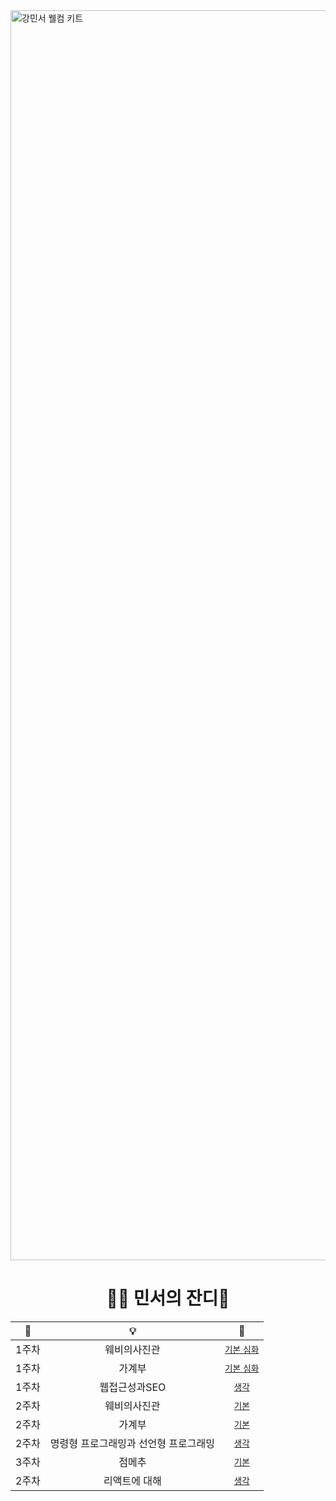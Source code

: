 <img width="2000" alt="강민서 웰컴 키트" src="https://github.com/DO-SOPT-WEB/MinseoKang/assets/97084864/2a4ee0f2-e88f-4240-b77b-7730bcdbe647">
<div align="center">
<h1>😶‍🌫️ 민서의 잔디🌱</h1>


|📅|💡|🔗|
|:---:|:---:|:---:|
|1주차|웨비의사진관|[`기본` `심화`](https://github.com/DO-SOPT-WEB/MinseoKang/pull/1)|
|1주차|가계부|[`기본` `심화`](https://github.com/DO-SOPT-WEB/MinseoKang/pull/1)|
|1주차|웹접근성과SEO|[`생각`](https://github.com/DO-SOPT-WEB/MinseoKang/pull/1)|
|2주차|웨비의사진관|[`기본`](https://github.com/DO-SOPT-WEB/MinseoKang/pull/2)|
|2주차|가계부|[`기본`](https://github.com/DO-SOPT-WEB/MinseoKang/pull/3)|
|2주차|명령형 프로그래밍과 선언형 프로그래밍|[`생각`](https://github.com/DO-SOPT-WEB/MinseoKang/pull/4)|
|3주차|점메추|[`기본`](https://myassignments.neocities.org)|
|2주차|리액트에 대해|[`생각`](https://github.com/DO-SOPT-WEB/MinseoKang/pull/6)|

